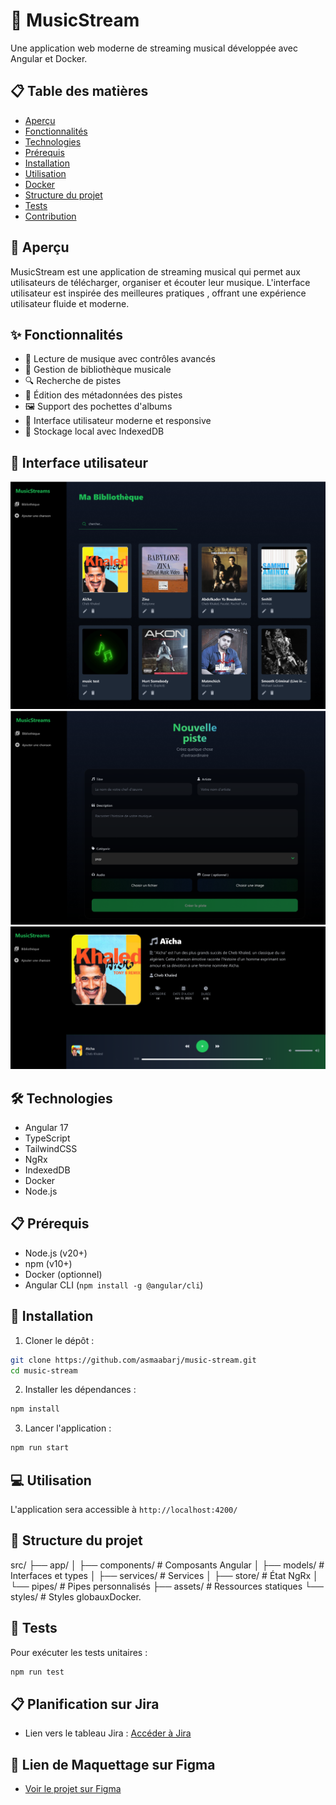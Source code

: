 # 🎵 MusicStream

Une application web moderne de streaming musical développée avec Angular et Docker.

## 📋 Table des matières
- [Aperçu](#-aperçu)
- [Fonctionnalités](#-fonctionnalités)
- [Technologies](#-technologies)
- [Prérequis](#-prérequis)
- [Installation](#-installation)
- [Utilisation](#-utilisation)
- [Docker](#-docker)
- [Structure du projet](#-structure-du-projet)
- [Tests](#-tests)
- [Contribution](#-contribution)

## 🎯 Aperçu

MusicStream est une application de streaming musical qui permet aux utilisateurs de télécharger, organiser et écouter leur musique. L'interface utilisateur est inspirée des meilleures pratiques , offrant une expérience utilisateur fluide et moderne.

## ✨ Fonctionnalités

- 🎵 Lecture de musique avec contrôles avancés
- 📁 Gestion de bibliothèque musicale
- 🔍 Recherche de pistes
- 📝 Édition des métadonnées des pistes
- 🖼️ Support des pochettes d'albums
- 🎨 Interface utilisateur moderne et responsive
- 💾 Stockage local avec IndexedDB

## 🎨 Interface utilisateur

![MusicStream](./src/assets/images/musicstream.png)
![MusicStream](./src/assets/images/musicstream2.png)
![MusicStream](./src/assets/images/musicstream3.png)
## 🛠 Technologies

- Angular 17
- TypeScript
- TailwindCSS
- NgRx
- IndexedDB
- Docker
- Node.js

## 📋 Prérequis

- Node.js (v20+)
- npm (v10+)
- Docker (optionnel)
- Angular CLI (`npm install -g @angular/cli`)

## 🚀 Installation

1. Cloner le dépôt :
````bash
git clone https://github.com/asmaabarj/music-stream.git
cd music-stream
````
2. Installer les dépendances :
````bash
npm install
````
3. Lancer l'application :
````bash
npm run start
````

## 💻 Utilisation

L'application sera accessible à `http://localhost:4200/`

## 📁 Structure du projet

src/
├── app/
│ ├── components/ # Composants Angular
│ ├── models/ # Interfaces et types
│ ├── services/ # Services
│ ├── store/ # État NgRx
│ └── pipes/ # Pipes personnalisés
├── assets/ # Ressources statiques
└── styles/ # Styles globauxDocker.

## 🧪 Tests

Pour exécuter les tests unitaires :
````bash
npm run test
````
## 📋 Planification sur Jira
- Lien vers le tableau Jira : [Accéder à Jira](https://asmaabarj5.atlassian.net/jira/software/projects/MS/boards/463)

## 🎨 Lien de Maquettage sur Figma
  - [Voir le projet sur Figma](https://www.figma.com/design/vGSNPkLdSKKGItC7ROzPBc/MusicStream?node-id=0-1&t=qhAMgK75mmQ79O6S-1)
